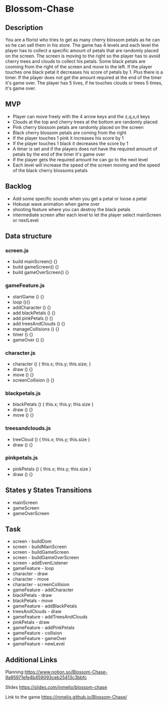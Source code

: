 # Blossom-Chase


## Description
You are a florist who tries to get as many cherry blossom petals as he can so he can sell them in his store. The game has 4 levels and each level the player has to collect a specific amount of petals that are randomly placed on the screen. The screen is moving to the right so the player has to avoid cherry trees and clouds to collect his petals. Some black petals are cooming from the right of the screen and move to the left. If the player touches one black petal it decreases his score of petals by 1. Plus there is a timer. If the player does not get the amount required at the end of the timer it's game over. The player has 5 lives, if he touches clouds or trees 5 times, it's game over.

## MVP
- Player can move freely with the 4 arrow keys and the z,q,s,d keys
- Clouds at the top and cherry trees at the bottom are randomly placed
- Pink cherry blossom petals are randomly placed on the screen 
- Black cherry blossom petals are coming from the right 
- If the player touches 1 pink it increases his score by 1
- If the player touches 1 black it decreases the score by 1
- A timer is set and if the players does not have the required amount of petals by the end of the timer it's game over
- If the player gets the required amount he can go to the next level
- Each level will increase the speed of the screen moving and the speed of the black cherry blossoms petals


## Backlog
- Add some specific sounds when you get a petal or loose a petal
- Hokusai wave animation when game over
- shooting feature where you can destroy the black petals
- intermediate screen after each level to let the player select mainScreen or nextLevel


## Data structure

### screen.js
- build mainScreen() {}
- build gameScreen() {}
- build gameOverScreen() {}

### gameFeature.js
- startGame () {}
- loop (){}
- addCharacter () {}
- add blackPetals () {}
- add pinkPetals () {}
- add treesAndClouds () {}
- manageCollisions () {}
- timer () {}
- gameOver () {}

### character.js
- character () {
    this.x; 
    this.y; 
    this.size; 
}
- draw () {}
- move () {}
- screenCollision () {}

### blackpetals.js
- blackPetals () {
    this.x; 
    this.y; 
    this.size
}
- draw () {}
- move () {}

### treesandclouds.js
- treeCloud () {
    this.x; 
    this.y; 
    this.size
}
- draw () {}

### pinkpetals.js
- pinkPetals () {
    this.x; 
    this.y; 
    this.size
}
- draw () {}




## States y States Transitions
- mainScreen
- gameScreen
- gameOverScreen


## Task
- screen - buildDom
- screen - buildMainScreen
- screen - buildGameScreen
- screen - buildGameOverScreen 
- screen - addEventListener
- gameFeature - loop
- character - draw
- character - move
- character - screenCollision
- gameFeature - addCharacter
- blackPetals - draw
- blackPetals - move
- gameFeature - addBlackPetals
- treesAndClouds - draw
- gameFeature - addTreesAndClouds
- pinkPetals - draw
- gameFeature - addPinkPetals
- gameFeature - collision
- gameFeature - gameOver
- gameFeature - newLevel

## Additional Links

Planning
https://www.notion.so/Blossom-Chase-9a95971efe4b459093ceb25413c3bbfc

Slides
https://slides.com/jnmelio/blossom-chase

Link to the game 
https://jnmelio.github.io/Blossom-Chase/